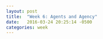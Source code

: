 ```yaml
---
layout: post
title:  "Week 6: Agents and Agency"
date:   2016-03-24 20:25:14 -0500
categories: week
---
```


